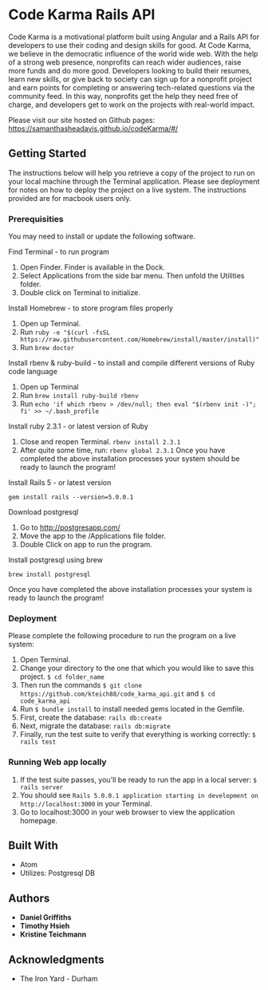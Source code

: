 # Code Karma Rails API

Code Karma is a motivational platform built using Angular and a Rails API for developers to use their coding and design skills for good.  At Code Karma, we believe in the democratic influence of the world wide web.  With the help of a strong web presence, nonprofits can reach wider audiences, raise more funds and do more good.   Developers looking to build their resumes, learn new skills, or give back to society can sign up for a nonprofit project and earn points for completing or answering tech-related questions via the community feed.  In this way, nonprofits get the help they need free of charge, and developers get to work on the projects with real-world impact.

Please visit our site hosted on Github pages: https://samanthasheadavis.github.io/codeKarma/#/

## Getting Started

The instructions below will help you retrieve a copy of the project to run on your local machine through the Terminal application. Please see deployment for notes on how to deploy the project on a live system.  The instructions provided are for macbook users only.

### Prerequisities

You may need to install or update the following software.

Find Terminal - to run program
  1. Open Finder. Finder is available in the Dock.
  2. Select Applications from the side bar menu.  Then unfold the Utilities folder.
  3. Double click on Terminal to initialize.

Install Homebrew - to store program files properly
  1. Open up Terminal.
  2. Run `ruby -e "$(curl -fsSL https://raw.githubusercontent.com/Homebrew/install/master/install)"`
  3. Run `brew doctor`

Install rbenv & ruby-build - to install and compile different versions of Ruby code language
  1. Open up Terminal
  2. Run `brew install ruby-build rbenv`
  3. Run `echo 'if which rbenv > /dev/null; then eval "$(rbenv init -)"; fi' >> ~/.bash_profile`

Install ruby 2.3.1 - or latest version of Ruby
  1. Close and reopen Terminal. `rbenv install 2.3.1`
  2. After quite some time, run: `rbenv global 2.3.1`
Once you have completed the above installation processes your system should be ready to launch the program!

Install Rails 5 - or latest version
```
gem install rails --version=5.0.0.1
```

Download postgresql
  1. Go to http://postgresapp.com/
  2. Move the app to the /Applications file folder.
  3. Double Click on app to run the program.

Install postgresql using brew
```
brew install postgresql
```
Once you have completed the above installation processes your system is ready to launch the program!

### Deployment

Please complete the following procedure to run the program on a live system:
  1. Open Terminal.
  2. Change your directory to the one that which you would like to save this project. `$ cd folder_name`
  3. Then run the commands `$ git clone https://github.com/kteich88/code_karma_api.git` and `$ cd code_karma_api`
  4. Run `$ bundle install` to install needed gems located in the Gemfile.
  5. First, create the database: `rails db:create`
  6. Next, migrate the database: `rails db:migrate`
  7. Finally, run the test suite to verify that everything is working correctly: `$ rails test`

### Running Web app locally

  1. If the test suite passes, you'll be ready to run the app in a local server: `$ rails server`
  2. You should see `Rails 5.0.0.1 application starting in development on http://localhost:3000` in your Terminal.
  3. Go to localhost:3000 in your web browser to view the application homepage.

## Built With

* Atom
* Utilizes: Postgresql DB

## Authors

* **Daniel Griffiths**
* **Timothy Hsieh**
* **Kristine Teichmann**

## Acknowledgments

* The Iron Yard - Durham
